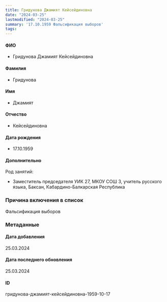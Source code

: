 ```yaml
---
title: Гридунова Джамият Кейсейдиновна
date: "2024-03-25"
lastmodified: "2024-03-25"
summary: '17.10.1959 Фальсификация выборов'
tags: 
---
```

<!--# pp2-->
<!--## Фигурант-->
<!--### Личные данные-->
#### ФИО
- Гридунова Джамият Кейсейдиновна
#### Фамилия
- Гридунова
#### Имя
- Джамият
#### Отчество
- Кейсейдиновна
#### Дата рождения
- 17.10.1959
#### Дополнительно
Род занятий:
- Заместитель председателя УИК 27, МКОУ СОШ 3, учитель русского языка, Баксан, Кабардино-Балкарская Республика
### Причина включения в список
Фальсификация выборов
### Метаданные
#### Дата добавления
25.03.2024
#### Дата последнего обновления
25.03.2024
#### ID
гридунова-джамият-кейсейдиновна-1959-10-17
<!--## END;-->

